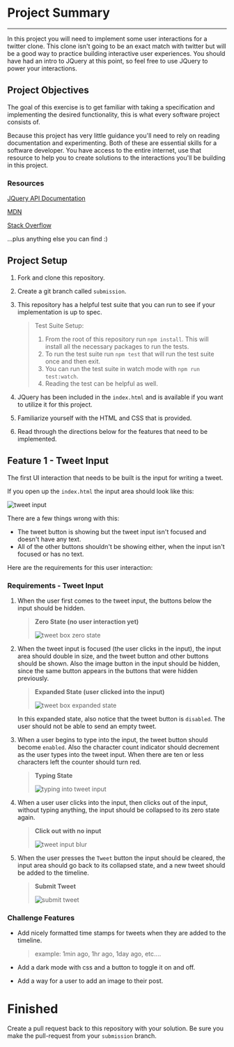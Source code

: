 # Project Summary

---

In this project you will need to implement some user interactions for a twitter clone. This clone
isn't going to be an exact match with twitter but will be a good way to practice building interactive
user experiences. You should have had an intro to JQuery at this point, so feel free to use JQuery
to power your interactions.

## Project Objectives

The goal of this exercise is to get familiar with taking a specification and implementing the desired
functionality, this is what every software project consists of.

Because this project has very little guidance you'll need to rely on reading documentation and experimenting.
Both of these are essential skills for a software developer. You have access to the entire internet, use
that resource to help you to create solutions to the interactions you'll be building in
this project.

### Resources

[JQuery API Documentation](https://api.jquery.com/)

[MDN](https://developer.mozilla.org/en-US/)

[Stack Overflow](https://stackoverflow.com)

...plus anything else you can find :)

## Project Setup

1. Fork and clone this repository.
2. Create a git branch called `submission`.
3. This repository has a helpful test suite that you can run to see if your implementation
   is up to spec.

   > Test Suite Setup:
   >
   > 1. From the root of this repository run `npm install`. This will install all the necessary packages to run the tests.
   > 2. To run the test suite run `npm test` that will run the test suite once and then exit.
   > 3. You can run the test suite in watch mode with `npm run test:watch`.
   > 4. Reading the test can be helpful as well.

4. JQuery has been included in the `index.html` and is available if you want to utilize it for this project.
5. Familiarize yourself with the HTML and CSS that is provided.
6. Read through the directions below for the features that need to be implemented.

## Feature 1 - Tweet Input

The first UI interaction that needs to be built is the input for writing a tweet.

If you open up the `index.html` the input area should look like this:

![tweet input](readme-assets/tweet_box_before.png)

There are a few things wrong with this:

- The tweet button is showing but the tweet input isn't focused and doesn't have any text.
- All of the other buttons shouldn't be showing either, when the input isn't focused or has no text.

Here are the requirements for this user interaction:

### Requirements - Tweet Input

1. When the user first comes to the tweet input, the buttons below the input should be hidden.

   > **Zero State (no user interaction yet)**
   >
   > ![tweet box zero state](readme-assets/tweet_box_zero_state.png)

2. When the tweet input is focused (the user clicks in the input), the input area should double in size, and the tweet button and other
   buttons should be shown. Also the image button in the input should be hidden, since the same button
   appears in the buttons that were hidden previously.

   > **Expanded State (user clicked into the input)**
   >
   > ![tweet box expanded state](readme-assets/tweet_box_expanded_state.png)

   In this expanded state, also notice that the tweet button is `disabled`. The user should not be
   able to send an empty tweet.

3. When a user begins to type into the input, the tweet button should become `enabled`. Also the
   character count indicator should decrement as the user types into the tweet input. When there are
   ten or less characters left the counter should turn red.

   > **Typing State**
   >
   > ![typing into tweet input](readme-assets/tweet_length.gif)

4. When a user user clicks into the input, then clicks out of the input, without typing anything, the
   input should be collapsed to its zero state again.

   > **Click out with no input**
   >
   > ![tweet input blur](readme-assets/tweet_input_blur.gif)

5. When the user presses the `Tweet` button the input should be cleared, the input area should go back
   to its collapsed state, and a new tweet should be added to the timeline.

   > **Submit Tweet**
   >
   > ![submit tweet](readme-assets/add_new_tweet.gif)

### Challenge Features

- Add nicely formatted time stamps for tweets when they are added to the timeline.

  > example: 1min ago, 1hr ago, 1day ago, etc....

- Add a dark mode with css and a button to toggle it on and off.

- Add a way for a user to add an image to their post.

# Finished

Create a pull request back to this repository with your solution. Be sure you make the pull-request
from your `submission` branch.
